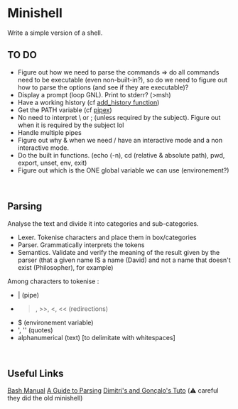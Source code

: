 
# Minishell
Write a simple version of a shell.
<br/>

## TO DO
* Figure out how we need to parse the commands => do all commands need to be executable (even non-built-in?), so do we need to figure out how to parse the options (and see if they are executable)?
* Display a prompt (loop GNL). Print to stderr? (>msh)
* Have a working history (cf [add_history function](https://linux.die.net/man/3/history))
* Get the PATH variable (cf [pipex](https://github.com/Knulpinette/Cursus42/blob/main/02-pipex/srcs/utils.c))
* No need to interpret \ or ; (unless required by the subject). Figure out when it is required by the subject lol
* Handle multiple pipes
* Figure out why & when we need / have an interactive mode and a non interactive mode.
* Do the built in functions. (echo (-n), cd (relative & absolute path), pwd, export, unset, env, exit)
* Figure out which is the ONE global variable we can use (environement?)
<br/>

## Parsing
Analyse the text and divide it into categories and sub-categories.
* Lexer. Tokenise characters and place them in box/categories
* Parser. Grammatically interprets the tokens
* Semantics. Validate and verify the meaning of the result given by the parser (that a given name IS a name (David) and not a name that doesn't exist (Philosopher), for example)

Among characters to tokenise : 
* | (pipe)
* >, >>, <, << (redirections)
* $ (environement variable)
* ', '' (quotes)
* alphanumerical (text) [to delimitate with whitespaces]

<br/>

## Useful Links

[Bash Manual](https://www.gnu.org/savannah-checkouts/gnu/bash/manual/bash.html#What-is-Bash_003f)
[A Guide to Parsing](https://tomassetti.me/guide-parsing-algorithms-terminology/)
[Dimitri's and Gonçalo's Tuto](https://github.com/DimitriDaSilva/42_minishell/blob/master/README.md#1-extracting-information) (⚠️ careful they did the old minishell)

